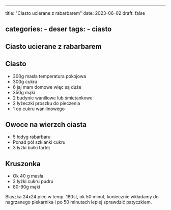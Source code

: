 

---
title: "Ciasto ucierane z rabarbarem"
date: 2023-06-02
draft: false

categories:
    - deser
tags:
    - ciasto
---

## Ciasto ucierane z rabarbarem 


## Ciasto

* 300g masła temperatura pokojowa
* 300g cukru
* 6 jaj mam domowe więc są duże
* 350g mąki
* 2 budynie waniliowe lub śmietankowe
* 2 łyżeczki proszku do pieczenia
* 1 op cukru wanilinowego

## Owoce na wierzch ciasta

* 5 łodyg rabarbaru
* Ponad pół szklanki cukru
* 3 łyżki bułki tartej

## Kruszonka

* Ok 40 g masła
* 2 łyżki cukru pudru
* 80-90g mąki

Blaszka 24x24 piec w temp. 180st, ok 50 minut, koniecznie wkładamy do nagrzanego piekarnika i po 50 minutach lepiej sprawdzić patyczkiem.